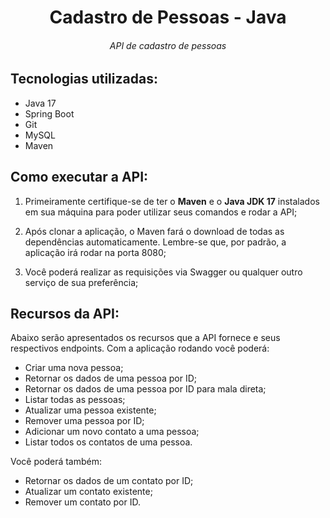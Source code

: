 # <center> Cadastro de Pessoas - Java </center>

###### <center>API de cadastro de pessoas</center>

## Tecnologias utilizadas:

- Java 17
- Spring Boot
- Git
- MySQL
- Maven

## Como executar a API:

1. Primeiramente certifique-se de ter o <strong>Maven</strong> e o <strong>Java JDK 17</strong> instalados em
   sua máquina para poder utilizar seus comandos e rodar a API;

2. Após clonar a aplicação, o Maven fará o download de todas as dependências automaticamente. Lembre-se que, por padrão, a aplicação irá rodar na porta 8080;

3. Você poderá realizar as requisições via Swagger ou qualquer outro serviço de sua preferência;

## Recursos da API:

Abaixo serão apresentados os recursos que a API fornece e seus respectivos endpoints.
Com a aplicação rodando você poderá:

- Criar uma nova pessoa;
- Retornar os dados de uma pessoa por ID;
- Retornar os dados de uma pessoa por ID para mala direta;
- Listar todas as pessoas;
- Atualizar uma pessoa existente;
- Remover uma pessoa por ID;
- Adicionar um novo contato a uma pessoa;
- Listar todos os contatos de uma pessoa.

Você poderá também:

- Retornar os dados de um contato por ID;
- Atualizar um contato existente;
- Remover um contato por ID.
